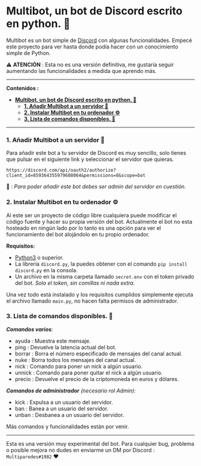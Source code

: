 # **Multibot, un bot de Discord escrito en python. 🐍**

Multibot es un bot simple de [Discord](discord.com) con algunas funcionalidades. Empecé este proyecto para ver hasta donde podía hacer con un conocimiento simple de Python.

⚠️ **ATENCIÓN**  : Esta no es una versión definitiva, me gustaría seguir aumentando las funcionalidades a medida que aprendo más.

---
**Contenidos :**
- [**Multibot, un bot de Discord escrito en python. 🐍**](#multibot-un-bot-de-discord-escrito-en-python-)
    - [**1. Añadir Multibot a un servidor 🤖**](#1-aadir-multibot-a-un-servidor-)
    - [**2. Instalar Multibot en tu ordenador ⚙️**](#2-instalar-multibot-en-tu-ordenador-)
    - [**3. Lista de comandos disponibles. 📔**](#3-lista-de-comandos-disponibles-)

---

###  **1. Añadir Multibot a un servidor 🤖** 

Para añadir este bot a tu servidor de Discord es muy sencillo, solo tienes que pulsar en el siguiente link y seleccionar el servidor que quieras. 

    https://discord.com/api/oauth2/authorize?client_id=859364355979608064&permissions=8&scope=bot

📝 : *Para poder añadir este bot debes ser admin del servidor en cuestión.*    

### **2. Instalar Multibot en tu ordenador ⚙️** 

Al este ser un proyecto de código libre cualquiera puede modificar el código fuente y hacer su propia versión del bot. Actualmente el bot no esta hosteado en ningún lado por lo tanto es una opción para ver el funcionamiento del bot alojándolo en tu propio ordenador.

**Requisitos:**

- [Python3](https://www.python.org/) o superior.
- La librería ``discord.py``, la puedes obtener con el comando ``pip install discord.py`` en la consola.
- Un archivo en la misma carpeta llamado ``secret.env`` con el token privado del bot. *Solo el token, sin comillas ni nada extra.*

Una vez todo está instalado y los requisitos cumplidos simplemente ejecuta el archivo llamado ``main.py``, no hacen falta permisos de administrador.

### **3. Lista de comandos disponibles. 📔**

***Comandos varios**:*
- ayuda : Muestra este mensaje.
- ​ping : Devuelve la latencia actual del bot.
- borrar : Borra el número especificado de mensajes del canal actual.
- ​nuke : Borra todos los mensajes del canal actual.
- nick : Comando para poner un nick a algún usuario.
- unnick : Comando para poner quitar el nick a algún usuario.
- precio : Devuelve el precio de la criptomoneda en euros y dólares.

***Comandos de administrador** (necesario rol Admin):*
- kick : Expulsa a un usuario del servidor.
- ban : Banea a un usuario del servidor.
- unban : Desbanea a un usuario del servidor.

Más comandos y funcionalidades están por venir. 

---

Esta es una versión muy experimental del bot. Para cualquier bug, problema o posible mejora no dudes en enviarme un DM por Discord :  ``Multiparedes#1982`` ❤️